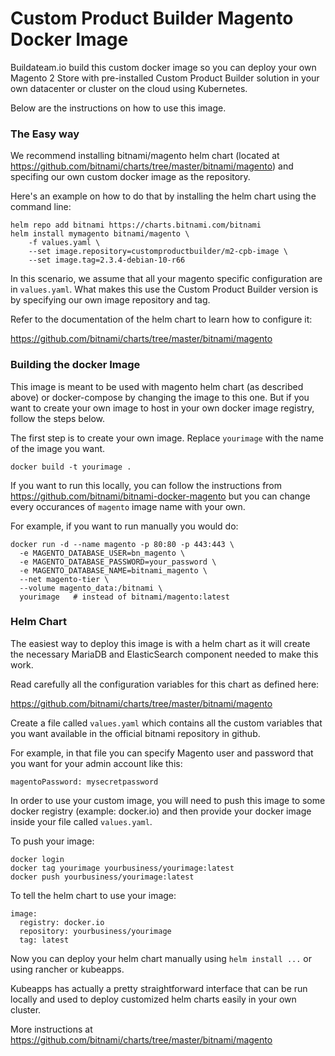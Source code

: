 # Custom Product Builder Magento Docker Image

Buildateam.io build this custom docker image so you can deploy your own Magento 2 Store with pre-installed Custom Product Builder solution in your own datacenter or cluster on the cloud using Kubernetes.

Below are the instructions on how to use this image.

### The Easy way

We recommend installing bitnami/magento helm chart (located at https://github.com/bitnami/charts/tree/master/bitnami/magento) and specifing our own custom docker image as the repository.

Here's an example on how to do that by installing the helm chart using the command line:

```
helm repo add bitnami https://charts.bitnami.com/bitnami
helm install mymagento bitnami/magento \
    -f values.yaml \
    --set image.repository=customproductbuilder/m2-cpb-image \
    --set image.tag=2.3.4-debian-10-r66
```

In this scenario, we assume that all your magento specific configuration are in `values.yaml`.
What makes this use the Custom Product Builder version is by specifying our own image repository and tag.

Refer to the documentation of the helm chart to learn how to configure it:

https://github.com/bitnami/charts/tree/master/bitnami/magento


### Building the docker Image

This image is meant to be used with  magento helm chart (as described above) or docker-compose by changing the image to this one. But if you want to create your own image to host in your own docker image registry, follow the steps below.

The first step is to create your own image. Replace `yourimage` with the name of the image you want.

```
docker build -t yourimage .
```

If you want to run this locally, you can follow the instructions from https://github.com/bitnami/bitnami-docker-magento but you can change every occurances of `magento` image name with your own.

For example, if you want to run manually you would do:

```
docker run -d --name magento -p 80:80 -p 443:443 \
  -e MAGENTO_DATABASE_USER=bn_magento \
  -e MAGENTO_DATABASE_PASSWORD=your_password \
  -e MAGENTO_DATABASE_NAME=bitnami_magento \
  --net magento-tier \
  --volume magento_data:/bitnami \
  yourimage   # instead of bitnami/magento:latest
```


### Helm Chart

The easiest way to deploy this image is with a helm chart as it will create the necessary MariaDB and ElasticSearch component needed to make this work.

Read carefully all the configuration variables for this chart as defined here:

https://github.com/bitnami/charts/tree/master/bitnami/magento

Create a file called `values.yaml` which contains all the custom variables that you want available in the official bitnami repository in github.

For example, in that file you can specify Magento user and password that you want for your admin account like this:

```
magentoPassword: mysecretpassword
```

In order to use your custom image, you will need to push this image to some docker registry (example: docker.io) and then provide your docker image inside your file called `values.yaml`.

To push your image:

```
docker login
docker tag yourimage yourbusiness/yourimage:latest
docker push yourbusiness/yourimage:latest
```


To tell the helm chart to use your image:

```
image:
  registry: docker.io
  repository: yourbusiness/yourimage
  tag: latest
```

Now you can deploy your helm chart manually using `helm install ...` or using rancher or kubeapps. 

Kubeapps has actually a pretty straightforward interface that can be run locally and used to deploy customized helm charts easily in your own cluster.

More instructions at https://github.com/bitnami/charts/tree/master/bitnami/magento
